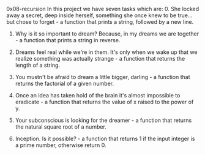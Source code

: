 0x08-recursion
In this project we have seven tasks which are:
0. She locked away a secret, deep inside herself, something she once knew to be true... but chose to forget - a function that prints a string, followed by a new line.

1. Why is it so important to dream? Because, in my dreams we are together  - a function that prints a string in reverse.

2. Dreams feel real while we're in them. It's only when we wake up that we realize something was actually strange - a function that returns the length of a string.

3. You mustn't be afraid to dream a little bigger, darling -  a function that returns the factorial of a given number.

4. Once an idea has taken hold of the brain it's almost impossible to eradicate - a function that returns the value of x raised to the power of y.

5. Your subconscious is looking for the dreamer - a function that returns the natural square root of a number.

6. Inception. Is it possible? - a function that returns 1 if the input integer is a prime number, otherwise return 0.
